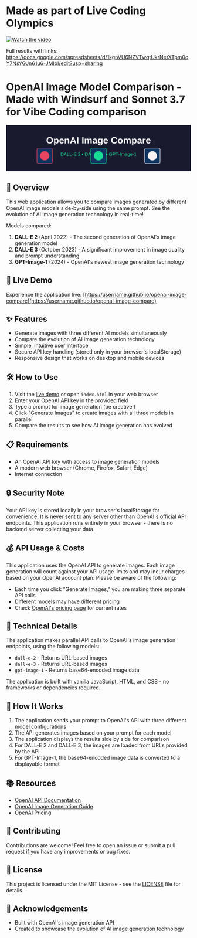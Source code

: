 # Made as part of Live Coding Olympics
[![Watch the video](https://img.youtube.com/vi/xySgNhHz4PI/0.jpg)](https://youtu.be/xySgNhHz4PI)

Full results with links:
https://docs.google.com/spreadsheets/d/1kgnVU6NZVTwqtUkrNetXTpm0oY7NsYGJn61u6-JMIoI/edit?usp=sharing


# OpenAI Image Model Comparison - Made with Windsurf and Sonnet 3.7 for Vibe Coding comparison

![OpenAI Image Comparison Banner](assets/banner.svg)

## 🎨 Overview

This web application allows you to compare images generated by different OpenAI image models side-by-side using the same prompt. See the evolution of AI image generation technology in real-time!

Models compared:

1. **DALL-E 2** (April 2022) - The second generation of OpenAI's image generation model
2. **DALL-E 3** (October 2023) - A significant improvement in image quality and prompt understanding
3. **GPT-Image-1** (2024) - OpenAI's newest image generation technology

## 🚀 Live Demo

Experience the application live: [https://username.github.io/openai-image-compare](https://username.github.io/openai-image-compare)

## ✨ Features

- Generate images with three different AI models simultaneously
- Compare the evolution of AI image generation technology
- Simple, intuitive user interface
- Secure API key handling (stored only in your browser's localStorage)
- Responsive design that works on desktop and mobile devices

## 🛠️ How to Use

1. Visit the [live demo](https://username.github.io/openai-image-compare) or open `index.html` in your web browser
2. Enter your OpenAI API key in the provided field
3. Type a prompt for image generation (be creative!)
4. Click "Generate Images" to create images with all three models in parallel
5. Compare the results to see how AI image generation has evolved

## 📋 Requirements

- An OpenAI API key with access to image generation models
- A modern web browser (Chrome, Firefox, Safari, Edge)
- Internet connection

## 🔒 Security Note

Your API key is stored locally in your browser's localStorage for convenience. It is never sent to any server other than OpenAI's official API endpoints. This application runs entirely in your browser - there is no backend server collecting your data.

## 💰 API Usage & Costs

This application uses the OpenAI API to generate images. Each image generation will count against your API usage limits and may incur charges based on your OpenAI account plan. Please be aware of the following:

- Each time you click "Generate Images," you are making three separate API calls
- Different models may have different pricing
- Check [OpenAI's pricing page](https://openai.com/pricing) for current rates

## 🔧 Technical Details

The application makes parallel API calls to OpenAI's image generation endpoints, using the following models:

- `dall-e-2` - Returns URL-based images
- `dall-e-3` - Returns URL-based images
- `gpt-image-1` - Returns base64-encoded image data

The application is built with vanilla JavaScript, HTML, and CSS - no frameworks or dependencies required.

## 🧠 How It Works

1. The application sends your prompt to OpenAI's API with three different model configurations
2. The API generates images based on your prompt for each model
3. The application displays the results side by side for comparison
4. For DALL-E 2 and DALL-E 3, the images are loaded from URLs provided by the API
5. For GPT-Image-1, the base64-encoded image data is converted to a displayable format

## 📚 Resources

- [OpenAI API Documentation](https://platform.openai.com/docs/api-reference/images)
- [OpenAI Image Generation Guide](https://platform.openai.com/docs/guides/images)
- [OpenAI Pricing](https://openai.com/pricing)

## 🤝 Contributing

Contributions are welcome! Feel free to open an issue or submit a pull request if you have any improvements or bug fixes.

## 📄 License

This project is licensed under the MIT License - see the [LICENSE](LICENSE) file for details.

## 🙏 Acknowledgements

- Built with OpenAI's image generation API
- Created to showcase the evolution of AI image generation technology
